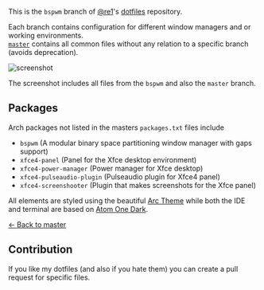 This is the `bspwm` branch of [@re1](https://github.com/re1)'s [dotfiles](https://github.com/re1/dotfiles) repository.

Each branch contains configuration for different window managers and or working environments. <br />
[`master`](https://github.com/re1/dotfiles) contains all common files without any relation to a specific branch (avoids deprecation).

![screenshot](https://i.redd.it/0olkv39eqx511.png)

The screenshot includes all files from the `bspwm` and also the `master` branch.

## Packages

Arch packages not listed in the masters `packages.txt` files include

- `bspwm` (A modular binary space partitioning window manager with gaps support)
- `xfce4-panel` (Panel for the Xfce desktop environment)
- `xfce4-power-manager` (Power manager for Xfce desktop)
- `xfce4-pulseaudio-plugin` (Pulseaudio plugin for Xfce4 panel)
- `xfce4-screenshooter` (Plugin that makes screenshots for the Xfce panel)

All elements are styled using the beautiful [Arc Theme](https://github.com/horst3180/Arc-theme)
while both the IDE and terminal are based on [Atom One Dark](https://github.com/atom/one-dark-syntax).

[← Back to master](https://github.com/re1/dotfiles)

## Contribution

If you like my dotfiles (and also if you hate them) you can create a pull request for specific files.
